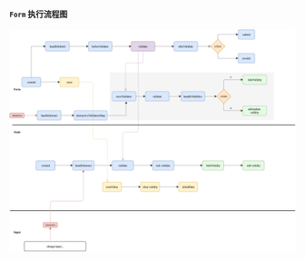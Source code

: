 #### `Form` 执行流程图
![veui-form](https://raw.githubusercontent.com/feibinyang/veui-notes/master/images/veui-form.png)
